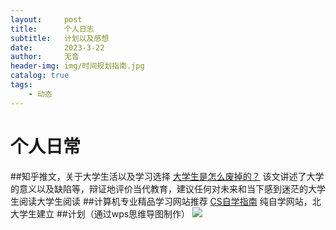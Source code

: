 ```yaml
---
layout:     post
title:      个人日志
subtitle:   计划以及感想
date:       2023-3-22
author:     无音
header-img: img/时间规划指南.jpg
catalog: true
tags:
    - 动态
---
```

# 个人日常

##知乎推文，关于大学生活以及学习选择
[大学生是怎么废掉的？](https://www.zhihu.com/question/321459788/answer/2949196742?utm_source=zhihu)
该文讲述了大学的意义以及缺陷等，辩证地评价当代教育，建议任何对未来和当下感到迷茫的大学生阅读大学生阅读
##计算机专业精品学习网站推荐
[CS自学指南](https://csdiy.wiki/)
纯自学网站，北大学生建立
##计划（通过wps思维导图制作）
![]({{site.baseurl}}img/时间规划指南.jpg)
